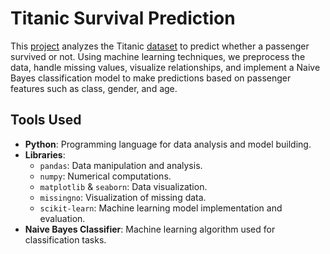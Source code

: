 # Titanic Survival Prediction


This [project](https://github.com/nasim-raj-laskar/pyth-30/blob/main/Python%2030/Titanic-Survival-Prediction/main.ipynb) analyzes the Titanic [dataset](https://github.com/nasim-raj-laskar/pyth-30/blob/main/Python%2030/Titanic-Survival-Prediction/titanic.csv) to predict whether a passenger survived or not. Using machine learning techniques, we preprocess the data, handle missing values, visualize relationships, and implement a Naive Bayes classification model to make predictions based on passenger features such as class, gender, and age.

## Tools Used
- **Python**: Programming language for data analysis and model building.
- **Libraries**:
  - `pandas`: Data manipulation and analysis.
  - `numpy`: Numerical computations.
  - `matplotlib` & `seaborn`: Data visualization.
  - `missingno`: Visualization of missing data.
  - `scikit-learn`: Machine learning model implementation and evaluation.
- **Naive Bayes Classifier**: Machine learning algorithm used for classification tasks.

